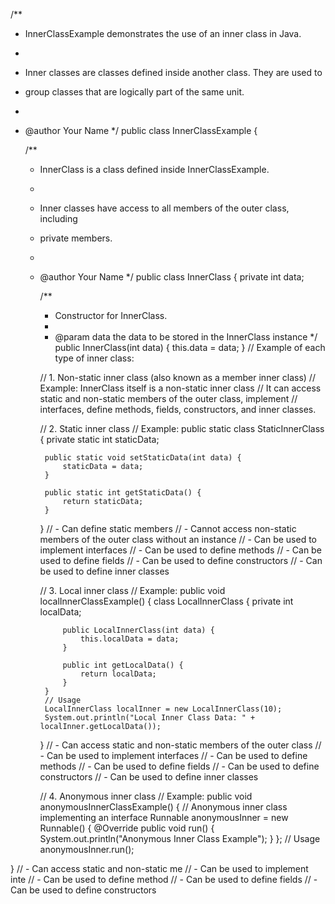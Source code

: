 /**
 * InnerClassExample demonstrates the use of an inner class in Java.
 * 
 * Inner classes are classes defined inside another class. They are used to
 * group classes that are logically part of the same unit.
 * 
 * @author Your Name
 */
public class InnerClassExample {

    /**
     * InnerClass is a class defined inside InnerClassExample.
     * 
     * Inner classes have access to all members of the outer class, including
     * private members.
     * 
     * @author Your Name
     */
    public class InnerClass {
        private int data;

        /**
         * Constructor for InnerClass.
         * 
         * @param data the data to be stored in the InnerClass instance
         */
        public InnerClass(int data) {
            this.data = data;
        }
        // Example of each type of inner class:

        // 1. Non-static inner class (also known as a member inner class)
        // Example: InnerClass itself is a non-static inner class
        // It can access static and non-static members of the outer class, implement
        // interfaces, define methods, fields, constructors, and inner classes.

        // 2. Static inner class
        // Example:
        public static class StaticInnerClass {
            private static int staticData;

            public static void setStaticData(int data) {
                staticData = data;
            }

            public static int getStaticData() {
                return staticData;
            }
        }
        // - Can define static members
        // - Cannot access non-static members of the outer class without an instance
        // - Can be used to implement interfaces
        // - Can be used to define methods
        // - Can be used to define fields
        // - Can be used to define constructors
        // - Can be used to define inner classes

        // 3. Local inner class
        // Example:
        public void localInnerClassExample() {
            class LocalInnerClass {
                private int localData;

                public LocalInnerClass(int data) {
                    this.localData = data;
                }

                public int getLocalData() {
                    return localData;
                }
            }
            // Usage
            LocalInnerClass localInner = new LocalInnerClass(10);
            System.out.println("Local Inner Class Data: " + localInner.getLocalData());
        }
        // - Can access static and non-static members of the outer class
        // - Can be used to implement interfaces
        // - Can be used to define methods
        // - Can be used to define fields
        // - Can be used to define constructors
        // - Can be used to define inner classes

        // 4. Anonymous inner class
        // Example:
        public void anonymousInnerClassExample() {
            // Anonymous inner class implementing an interface
            Runnable anonymousInner = new Runnable() {
                @Override
                public void run() {
                    System.out.println("Anonymous Inner Class Example");
                }
            };
            // Usage
            anonymousInner.run();

}
// - Can access static and non-static me
// - Can be used to implement inte
// - Can be used to define method
// - Can be used to define fields
// - Can be used to define constructors

